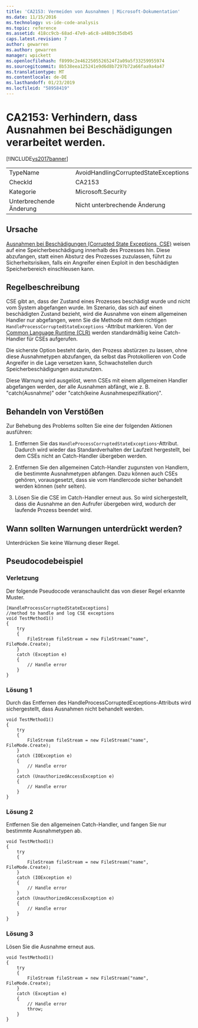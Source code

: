 ```yaml
---
title: 'CA2153: Vermeiden von Ausnahmen | Microsoft-Dokumentation'
ms.date: 11/15/2016
ms.technology: vs-ide-code-analysis
ms.topic: reference
ms.assetid: 418cc9cb-68ad-47e9-a6c8-a48b9c35db45
caps.latest.revision: 7
author: gewarren
ms.author: gewarren
manager: wpickett
ms.openlocfilehash: f8999c2e4622505526524f2a09a5f33259955974
ms.sourcegitcommit: 8b538eea125241e9d6d8b7297b72a66faa9a4a47
ms.translationtype: MT
ms.contentlocale: de-DE
ms.lasthandoff: 01/23/2019
ms.locfileid: "58958419"
---
```

# <a name="ca2153-avoid-handling-corrupted-state-exceptions"></a>CA2153: Verhindern, dass Ausnahmen bei Beschädigungen verarbeitet werden.
[!INCLUDE[vs2017banner](../includes/vs2017banner.md)]

|||
|-|-|
|TypeName|AvoidHandlingCorruptedStateExceptions|
|CheckId|CA2153|
|Kategorie|Microsoft.Security|
|Unterbrechende Änderung|Nicht unterbrechende Änderung|

## <a name="cause"></a>Ursache
 [Ausnahmen bei Beschädigungen (Corrupted State Exceptions, CSE)](https://msdn.microsoft.com/magazine/dd419661.aspx) weisen auf eine Speicherbeschädigung innerhalb des Prozesses hin. Diese abzufangen, statt einen Absturz des Prozesses zuzulassen, führt zu Sicherheitsrisiken, falls ein Angreifer einen Exploit in den beschädigten Speicherbereich einschleusen kann.

## <a name="rule-description"></a>Regelbeschreibung
 CSE gibt an, dass der Zustand eines Prozesses beschädigt wurde und nicht vom System abgefangen wurde. Im Szenario, das sich auf einen beschädigten Zustand bezieht, wird die Ausnahme von einem allgemeinen Handler nur abgefangen, wenn Sie die Methode mit dem richtigen `HandleProcessCorruptedStateExceptions` -Attribut markieren. Von der [Common Language Runtime (CLR)](https://msdn.microsoft.com/library/8bs2ecf4.aspx) werden standardmäßig keine Catch-Handler für CSEs aufgerufen.

 Die sicherste Option besteht darin, den Prozess abstürzen zu lassen, ohne diese Ausnahmetypen abzufangen, da selbst das Protokollieren von Code Angreifer in die Lage versetzen kann, Schwachstellen durch Speicherbeschädigungen auszunutzen.

 Diese Warnung wird ausgelöst, wenn CSEs mit einem allgemeinen Handler abgefangen werden, der alle Ausnahmen abfängt, wie z. B. "catch(Ausnahme)" oder "catch(keine Ausnahmespezifikation)".

## <a name="how-to-fix-violations"></a>Behandeln von Verstößen
 Zur Behebung des Problems sollten Sie eine der folgenden Aktionen ausführen:

 1. Entfernen Sie das `HandleProcessCorruptedStateExceptions`-Attribut. Dadurch wird wieder das Standardverhalten der Laufzeit hergestellt, bei dem CSEs nicht an Catch-Handler übergeben werden.

 2. Entfernen Sie den allgemeinen Catch-Handler zugunsten von Handlern, die bestimmte Ausnahmetypen abfangen.  Dazu können auch CSEs gehören, vorausgesetzt, dass sie vom Handlercode sicher behandelt werden können (sehr selten).

 3. Lösen Sie die CSE im Catch-Handler erneut aus. So wird sichergestellt, dass die Ausnahme an den Aufrufer übergeben wird, wodurch der laufende Prozess beendet wird.

## <a name="when-to-suppress-warnings"></a>Wann sollten Warnungen unterdrückt werden?
 Unterdrücken Sie keine Warnung dieser Regel.

## <a name="pseudo-code-example"></a>Pseudocodebeispiel

### <a name="violation"></a>Verletzung
 Der folgende Pseudocode veranschaulicht das von dieser Regel erkannte Muster.

```
[HandleProcessCorruptedStateExceptions]
//method to handle and log CSE exceptions
void TestMethod1()
{
    try
    {
        FileStream fileStream = new FileStream("name", FileMode.Create);
    }
    catch (Exception e)
    {
        // Handle error
    }
}
```

### <a name="solution-1"></a>Lösung 1
 Durch das Entfernen des HandleProcessCorruptedExceptions-Attributs wird sichergestellt, dass Ausnahmen nicht behandelt werden.

```
void TestMethod1()
{
    try
    {
        FileStream fileStream = new FileStream("name", FileMode.Create);
    }
    catch (IOException e)
    {
        // Handle error
    }
    catch (UnauthorizedAccessException e)
    {
        // Handle error
    }
}
```

### <a name="solution-2"></a>Lösung 2
 Entfernen Sie den allgemeinen Catch-Handler, und fangen Sie nur bestimmte Ausnahmetypen ab.

```
void TestMethod1()
{
    try
    {
        FileStream fileStream = new FileStream("name", FileMode.Create);
    }
    catch (IOException e)
    {
        // Handle error
    }
    catch (UnauthorizedAccessException e)
    {
        // Handle error
    }
}
```

### <a name="solution-3"></a>Lösung 3
 Lösen Sie die Ausnahme erneut aus.

```
void TestMethod1()
{
    try
    {
        FileStream fileStream = new FileStream("name", FileMode.Create);
    }
    catch (Exception e)
    {
        // Handle error
        throw;
    }
}
```
